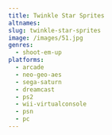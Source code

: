 ```yaml
---
title: Twinkle Star Sprites
altnames:
slug: twinkle-star-sprites
image: /images/51.jpg
genres:
  - shoot-em-up
platforms:
  - arcade
  - neo-geo-aes
  - sega-saturn
  - dreamcast
  - ps2
  - wii-virtualconsole
  - psn
  - pc
---
```


